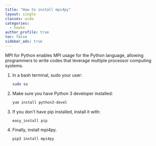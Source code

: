 ```yaml
---
title: "How to install mpi4py"
layout: single
classes: wide
categories:
  - howto
author_profile: true
toc: false
sidebar_ads: true
---
```


MPI for Python enables MPI usage for the Python language, allowing programmers to write codes that leverage multiple processor computing systems.

1. In a bash terminal, sudo your user:

   ```bash
   sudo su
   ```

2. Make sure you have Python 3 developer installed:

   ```bash
   yum install python3-devel
   ```

3. If you don't have pip installed, install it with:

   ```bash
   easy_install pip
   ```

4. Finally, install mpi4py.

   ```bash
   pip3 install mpi4py
   ```
